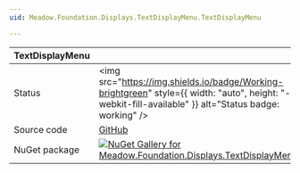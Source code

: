 ```yaml
---
uid: Meadow.Foundation.Displays.TextDisplayMenu.TextDisplayMenu

---
```


| TextDisplayMenu | |
|--------|--------|
| Status | <img src="https://img.shields.io/badge/Working-brightgreen" style={{ width: "auto", height: "-webkit-fill-available" }} alt="Status badge: working" /> |
| Source code | [GitHub](https://github.com/WildernessLabs/Meadow.Foundation/tree/main/Source/Meadow.Foundation.Libraries_and_Frameworks/Displays.TextDisplayMenu) |
| NuGet package | <a href="https://www.nuget.org/packages/Meadow.Foundation.Displays.TextDisplayMenu/" target="_blank"><img src="https://img.shields.io/nuget/v/Meadow.Foundation.Displays.TextDisplayMenu.svg?label=Meadow.Foundation.Displays.TextDisplayMenu" alt="NuGet Gallery for Meadow.Foundation.Displays.TextDisplayMenu" /></a> |

